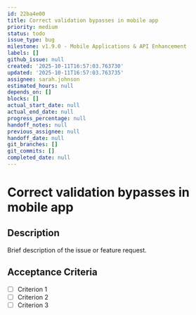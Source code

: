 ```yaml
---
id: 22ba4e00
title: Correct validation bypasses in mobile app
priority: medium
status: todo
issue_type: bug
milestone: v1.9.0 - Mobile Applications & API Enhancement
labels: []
github_issue: null
created: '2025-10-11T16:57:03.763730'
updated: '2025-10-11T16:57:03.763735'
assignee: sarah.johnson
estimated_hours: null
depends_on: []
blocks: []
actual_start_date: null
actual_end_date: null
progress_percentage: null
handoff_notes: null
previous_assignee: null
handoff_date: null
git_branches: []
git_commits: []
completed_date: null
---
```


# Correct validation bypasses in mobile app

## Description

Brief description of the issue or feature request.

## Acceptance Criteria

- [ ] Criterion 1
- [ ] Criterion 2
- [ ] Criterion 3
